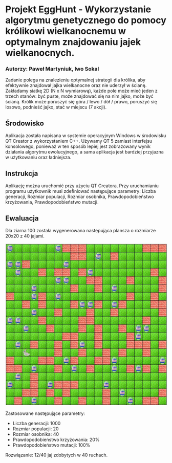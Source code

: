 # Projekt EggHunt - Wykorzystanie algorytmu genetycznego do pomocy królikowi wielkanocnemu w optymalnym znajdowaniu jajek wielkanocnych.
### Autorzy: Paweł Martyniuk, Iwo Sokal
Zadanie polega na znalezieniu optymalnej strategii dla królika, aby efektywnie znajdował jajka wielkanocne oraz nie uderzył w ścianę. Zakładamy siatkę 2D (N x N wymiarową), każde pole może mieć jeden z trzech stanów: być puste, może znajdować się na nim jajko, może być ścianą. Królik może poruszyć się góra / lewo / dół / prawo, poruszyć się losowo, podnieść jajko, stać w miejscu (7 akcji).
## Środowisko
Aplikacja została napisana w systemie operacyjnym Windows w środowisku QT Creator z wykorzystaniem C++. Używamy QT 5 zamiast interfejsu konsolowego, ponieważ w ten sposób lepiej jest zobrazowany wynik działania algorytmu ewolucyjnego, a sama aplikacja jest bardziej przyjazna w użytkowaniu oraz ładniejsza.
## Instrukcja
Aplikację można uruchomić przy użyciu QT Creatora.
Przy uruchamianiu programu użytkownik musi zdefiniować następujące parametry: Liczba generacji, Rozmiar populacji, Rozmiar osobnika, Prawdopodobieństwo krzyżowania, Prawdopodobieństwo mutacji.
## Ewaluacja
Dla ziarna 100 została wygenerowana następująca plansza o rozmiarze 20x20 z 40 jajami.

![plansza](./docs/pictures/plansza.png)

Zastosowane następujące parametry:
* Liczba generacji: 1000
* Rozmiar populacji: 20
* Rozmiar osobnika: 40
* Prawdopodobieństwo krzyżowania: 20%
* Prawdopodobieństwo mutacji: 100%

Rozwiązanie: 12/40 jaj zdobytych w 40 ruchach.
